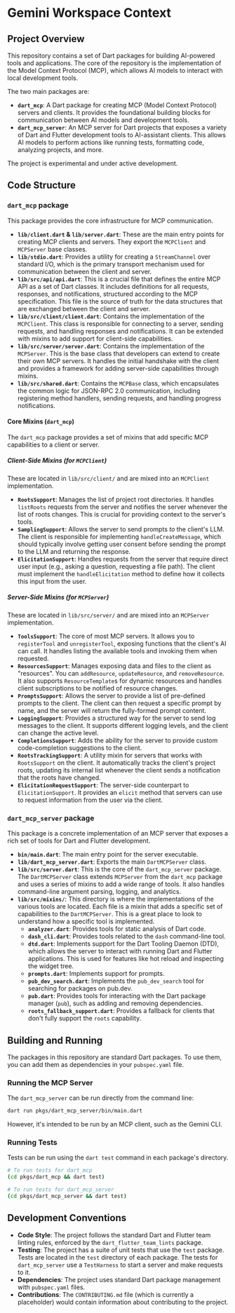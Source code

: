 # Gemini Workspace Context

## Project Overview

This repository contains a set of Dart packages for building AI-powered tools and applications. The core of the repository is the implementation of the Model Context Protocol (MCP), which allows AI models to interact with local development tools.

The two main packages are:

-   **`dart_mcp`**: A Dart package for creating MCP (Model Context Protocol) servers and clients. It provides the foundational building blocks for communication between AI models and development tools.
-   **`dart_mcp_server`**: An MCP server for Dart projects that exposes a variety of Dart and Flutter development tools to AI-assistant clients. This allows AI models to perform actions like running tests, formatting code, analyzing projects, and more.

The project is experimental and under active development.

## Code Structure

### `dart_mcp` package

This package provides the core infrastructure for MCP communication.

-   **`lib/client.dart` & `lib/server.dart`**: These are the main entry points for creating MCP clients and servers. They export the `MCPClient` and `MCPServer` base classes.
-   **`lib/stdio.dart`**: Provides a utility for creating a `StreamChannel` over standard I/O, which is the primary transport mechanism used for communication between the client and server.
-   **`lib/src/api/api.dart`**: This is a crucial file that defines the entire MCP API as a set of Dart classes. It includes definitions for all requests, responses, and notifications, structured according to the MCP specification. This file is the source of truth for the data structures that are exchanged between the client and server.
-   **`lib/src/client/client.dart`**: Contains the implementation of the `MCPClient`. This class is responsible for connecting to a server, sending requests, and handling responses and notifications. It can be extended with mixins to add support for client-side capabilities.
-   **`lib/src/server/server.dart`**: Contains the implementation of the `MCPServer`. This is the base class that developers can extend to create their own MCP servers. It handles the initial handshake with the client and provides a framework for adding server-side capabilities through mixins.
-   **`lib/src/shared.dart`**: Contains the `MCPBase` class, which encapsulates the common logic for JSON-RPC 2.0 communication, including registering method handlers, sending requests, and handling progress notifications.

#### Core Mixins (`dart_mcp`)

The `dart_mcp` package provides a set of mixins that add specific MCP capabilities to a client or server.

##### Client-Side Mixins (for `MCPClient`)

These are located in `lib/src/client/` and are mixed into an `MCPClient` implementation.

-   **`RootsSupport`**: Manages the list of project root directories. It handles `listRoots` requests from the server and notifies the server whenever the list of roots changes. This is crucial for providing context to the server's tools.
-   **`SamplingSupport`**: Allows the server to send prompts *to* the client's LLM. The client is responsible for implementing `handleCreateMessage`, which should typically involve getting user consent before sending the prompt to the LLM and returning the response.
-   **`ElicitationSupport`**: Handles requests from the server that require direct user input (e.g., asking a question, requesting a file path). The client must implement the `handleElicitation` method to define how it collects this input from the user.

##### Server-Side Mixins (for `MCPServer`)

These are located in `lib/src/server/` and are mixed into an `MCPServer` implementation.

-   **`ToolsSupport`**: The core of most MCP servers. It allows you to `registerTool` and `unregisterTool`, exposing functions that the client's AI can call. It handles listing the available tools and invoking them when requested.
-   **`ResourcesSupport`**: Manages exposing data and files to the client as "resources". You can `addResource`, `updateResource`, and `removeResource`. It also supports `ResourceTemplate`s for dynamic resources and handles client subscriptions to be notified of resource changes.
-   **`PromptsSupport`**: Allows the server to provide a list of pre-defined prompts to the client. The client can then request a specific prompt by name, and the server will return the fully-formed prompt content.
-   **`LoggingSupport`**: Provides a structured way for the server to send log messages to the client. It supports different logging levels, and the client can change the active level.
-   **`CompletionsSupport`**: Adds the ability for the server to provide custom code-completion suggestions to the client.
-   **`RootsTrackingSupport`**: A utility mixin for servers that works with `RootsSupport` on the client. It automatically tracks the client's project roots, updating its internal list whenever the client sends a notification that the roots have changed.
-   **`ElicitationRequestSupport`**: The server-side counterpart to `ElicitationSupport`. It provides an `elicit` method that servers can use to request information from the user via the client.

### `dart_mcp_server` package

This package is a concrete implementation of an MCP server that exposes a rich set of tools for Dart and Flutter development.

-   **`bin/main.dart`**: The main entry point for the server executable.
-   **`lib/dart_mcp_server.dart`**: Exports the main `DartMCPServer` class.
-   **`lib/src/server.dart`**: This is the core of the `dart_mcp_server` package. The `DartMCPServer` class extends `MCPServer` from the `dart_mcp` package and uses a series of mixins to add a wide range of tools. It also handles command-line argument parsing, logging, and analytics.
-   **`lib/src/mixins/`**: This directory is where the implementations of the various tools are located. Each file is a mixin that adds a specific set of capabilities to the `DartMCPServer`. This is a great place to look to understand how a specific tool is implemented.
    -   **`analyzer.dart`**: Provides tools for static analysis of Dart code.
    -   **`dash_cli.dart`**: Provides tools related to the `dash` command-line tool.
    -   **`dtd.dart`**: Implements support for the Dart Tooling Daemon (DTD), which allows the server to interact with running Dart and Flutter applications. This is used for features like hot reload and inspecting the widget tree.
    -   **`prompts.dart`**: Implements support for prompts.
    -   **`pub_dev_search.dart`**: Implements the `pub_dev_search` tool for searching for packages on pub.dev.
    -   **`pub.dart`**: Provides tools for interacting with the Dart package manager (`pub`), such as adding and removing dependencies.
    -   **`roots_fallback_support.dart`**: Provides a fallback for clients that don't fully support the `roots` capability.

## Building and Running

The packages in this repository are standard Dart packages. To use them, you can add them as dependencies in your `pubspec.yaml` file.

### Running the MCP Server

The `dart_mcp_server` can be run directly from the command line:

```bash
dart run pkgs/dart_mcp_server/bin/main.dart
```

However, it's intended to be run by an MCP client, such as the Gemini CLI.

### Running Tests

Tests can be run using the `dart test` command in each package's directory.

```bash
# To run tests for dart_mcp
(cd pkgs/dart_mcp && dart test)

# To run tests for dart_mcp_server
(cd pkgs/dart_mcp_server && dart test)
```

## Development Conventions

-   **Code Style**: The project follows the standard Dart and Flutter team linting rules, enforced by the `dart_flutter_team_lints` package.
-   **Testing**: The project has a suite of unit tests that use the `test` package. Tests are located in the `test` directory of each package. The tests for `dart_mcp_server` use a `TestHarness` to start a server and make requests to it.
-   **Dependencies**: The project uses standard Dart package management with `pubspec.yaml` files.
-   **Contributions**: The `CONTRIBUTING.md` file (which is currently a placeholder) would contain information about contributing to the project.
